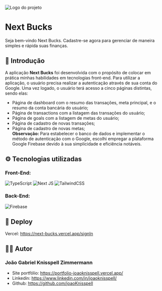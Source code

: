 ![Logo do projeto](https://i.imgur.com/UaZHHEB.jpg)
# Next Bucks

Seja bem-vindo Next Bucks. Cadastre-se agora para gerenciar de maneira simples e rápida suas finanças.

## 🚀 Introdução
A aplicação <strong>Next Bucks</strong> foi desenvolvida com o propósito de colocar em prática minhas habilidades em tecnologias front-end. Para utilizar a aplicação, o usuário precisa realizar a autenticação através de sua conta do Google. Uma vez logado, o usuário terá acesso a cinco páginas distintas, sendo elas:
* Página de dashboard com o resumo das transações, meta principal, e o resumo da conta bancária do usuário;
* Página de transactions com a listagem das transações do usuário;
* Página de goals com a listagem de metas do usuário;
* Página de cadastro de novas transações;
* Página de cadastro de novas metas;<br>
<strong>Observação:</strong> Para estabelecer o banco de dados e implementar o método de autenticação com o Google, escolhi empregar a plataforma Google Firebase devido à sua simplicidade e eficiência notáveis.<br>

## ⚙️ Tecnologias utilizadas
### Front-End:
![TypeScript](https://img.shields.io/badge/typescript-%23007ACC.svg?style=for-the-badge&logo=typescript&logoColor=white) ![Next JS](https://img.shields.io/badge/Next-black?style=for-the-badge&logo=next.js&logoColor=white) ![TailwindCSS](https://img.shields.io/badge/tailwindcss-%2338B2AC.svg?style=for-the-badge&logo=tailwind-css&logoColor=white)

### Back-End:
![Firebase](https://img.shields.io/badge/Firebase-039BE5?style=for-the-badge&logo=Firebase&logoColor=white)

## 🌊 Deploy
Vercel: https://next-bucks.vercel.app/signIn

## ✍🏼 Autor
### João Gabriel Knisspell Zimmermann
* Site portfólio: https://portfolio-joaoknisspell.vercel.app/
* Linkedin: https://www.linkedin.com/in/joaoknisspell/
* Github: https://github.com/joaoKnisspell

